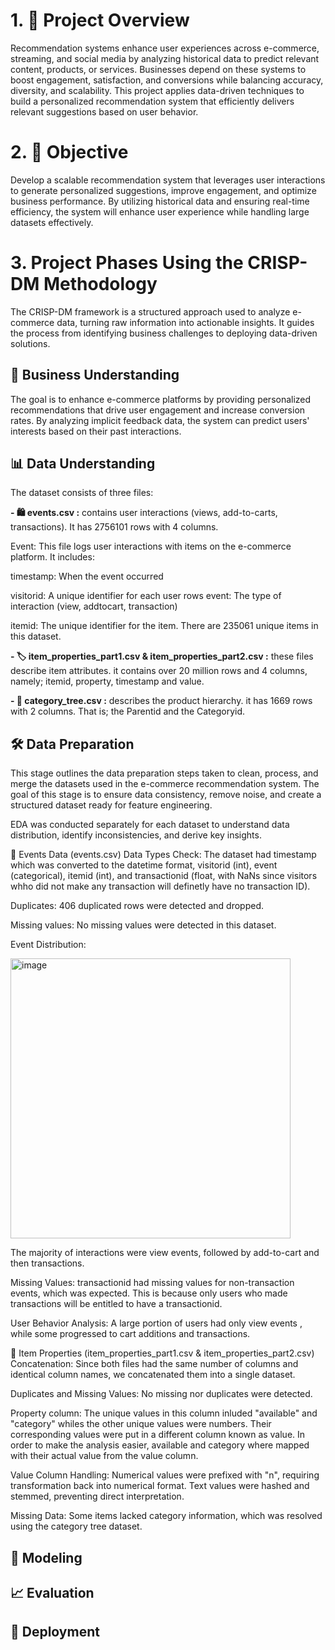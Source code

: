 # 1. 📖 Project Overview 
Recommendation systems enhance user experiences across e-commerce, streaming, and social media by analyzing historical data to predict relevant content, products, or services. Businesses depend on these systems to boost engagement, satisfaction, and conversions while balancing accuracy, diversity, and scalability. This project applies data-driven techniques to build a personalized recommendation system that efficiently delivers relevant suggestions based on user behavior.

# 2. 🎯 Objective 
Develop a scalable recommendation system that leverages user interactions to generate personalized suggestions, improve engagement, and optimize business performance. By utilizing historical data and ensuring real-time efficiency, the system will enhance user experience while handling large datasets effectively.

# 3. Project Phases Using the CRISP-DM Methodology
The CRISP-DM framework is a structured approach used to analyze e-commerce data, turning raw information into actionable insights. It guides the process from identifying business challenges to deploying data-driven solutions.

   ## 🛒 Business Understanding

The goal is to enhance e-commerce platforms by providing personalized recommendations that drive user engagement and increase conversion rates. By analyzing implicit feedback data, the system can predict users' interests based on their past interactions.

  ## 📊 Data Understanding

The dataset consists of three files:

**- 🛍️ events.csv :** contains user interactions (views, add-to-carts, transactions). It has 2756101 rows with 4 columns.

Event: This file logs user interactions with items on the e-commerce platform. It includes:

timestamp: When the event occurred

visitorid: A unique identifier for each user
rows
event: The type of interaction (view, addtocart, transaction)

itemid: The unique identifier for the item. There are 235061 unique items in this dataset.

**- 🏷️ item_properties_part1.csv & item_properties_part2.csv :** these files describe item attributes. it contains over 20 million rows and 4 columns, namely; itemid, property, timestamp and value.

**- 📂 category_tree.csv :** describes the product hierarchy. it has 1669 rows with 2 columns. That is; the Parentid and the Categoryid.

  ## 🛠️ Data Preparation

This stage outlines the data preparation steps taken to clean, process, and merge the datasets used in the e-commerce recommendation system. The goal of this stage is to ensure data consistency, remove noise, and create a structured dataset ready for feature engineering.

EDA was conducted separately for each dataset to understand data distribution, identify inconsistencies, and derive key insights.

🔹 Events Data (events.csv)
Data Types Check: The dataset had timestamp which was converted to the datetime format, visitorid (int), event (categorical), itemid (int), and transactionid (float, with NaNs since visitors whho did not make any transaction will definetly have no transaction ID).

Duplicates: 406 duplicated rows were detected and dropped. 

Missing values: No missing values were detected in this dataset.

Event Distribution:

<img width="448" alt="image" src="https://github.com/user-attachments/assets/235b6b70-066c-48be-b472-51e6e92cb169" />

The majority of interactions were view events, followed by add-to-cart and then transactions.

Missing Values:
transactionid had missing values for non-transaction events, which was expected. This is because only users who made transactions will be entitled to have a transactionid.

User Behavior Analysis:
A large portion of users had only view events , while some progressed to cart additions and transactions.

🔹 Item Properties (item_properties_part1.csv & item_properties_part2.csv)
Concatenation: Since both files had the same number of columns and identical column names, we concatenated them into a single dataset.

Duplicates and Missing Values: No missing nor duplicates were detected.

Property column: The unique values in this column inluded "available" and "category" whiles the other unique values were numbers. Their corresponding values were put in a different column known as value. In order to make the analysis easier, available and category where mapped with their actual value from the value column.

Value Column Handling:
Numerical values were prefixed with "n", requiring transformation back into numerical format.
Text values were hashed and stemmed, preventing direct interpretation.

Missing Data:
Some items lacked category information, which was resolved using the category tree dataset.

  ## 🤖 Modeling

  ## 📈 Evaluation

  ##  🚀 Deployment
